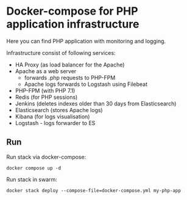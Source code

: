# Docker-compose for PHP application infrastructure

Here you can find PHP application with monitoring and logging.

Infrastructure consist of following services:

- HA Proxy (as load balancer for the Apache)
- Apache as a web server
    - forwards .php requests to PHP-FPM
    - Apache logs forwards to Logstash using Filebeat
- PHP-FPM (with PHP 7.1)
- Redis (for PHP sessions)
- Jenkins (deletes indexes older than 30 days from Elasticsearch)
- Elasticsearch (stores Apache logs)
- Kibana (for logs visualisation)
- Logstash - logs forwarder to ES

## Run

Run stack via docker-compose:
```
docker compose up -d
```

Run stack in swarm:
```
docker stack deploy --compose-file=docker-compose.yml my-php-app
```
